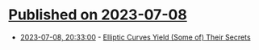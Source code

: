 # [Published on 2023-07-08](index.md)

* [2023-07-08, 20:33:00](https://soylentnews.org/article.pl?sid=23/07/07/1244211&from=rss) - [Elliptic Curves Yield (Some of) Their Secrets](https://soylentnews.org/article.pl?sid=23/07/07/1244211&from=rss)
